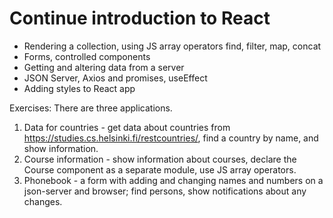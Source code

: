 # Continue introduction to React

- Rendering a collection, using JS array operators find, filter, map, concat
- Forms, controlled components
- Getting and altering data from a server
- JSON Server, Axios and promises, useEffect 
- Adding styles to React app

Exercises: 
There are three applications. 
1. Data for countries - get data about countries from https://studies.cs.helsinki.fi/restcountries/, find a country by name, and show information.
2. Course information - show information about courses, declare the Course component as a separate module, use JS array operators.
3. Phonebook - a form with adding and changing names and numbers on a json-server and browser; find persons, show notifications about any changes.
